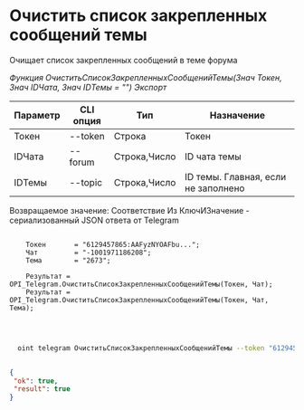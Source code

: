 ﻿---
sidebar_position: 10
---

# Очистить список закрепленных сообщений темы
 Очищает список закрепленных сообщений в теме форума


*Функция ОчиститьСписокЗакрепленныхСообщенийТемы(Знач Токен, Знач IDЧата, Знач IDТемы = "") Экспорт*

  | Параметр | CLI опция | Тип | Назначение |
  |-|-|-|-|
  | Токен | --token | Строка | Токен |
  | IDЧата | --forum | Строка,Число | ID чата темы |
  | IDТемы | --topic | Строка,Число | ID темы. Главная, если не заполнено |

  
  Возвращаемое значение:   Соответствие Из КлючИЗначение - сериализованный JSON ответа от Telegram

```bsl title="Пример кода"
	
    Токен       = "6129457865:AAFyzNYOAFbu...";
    Чат         = "-1001971186208";
    Тема        = "2673";
    
    Результат = OPI_Telegram.ОчиститьСписокЗакрепленныхСообщенийТемы(Токен, Чат);
    Результат = OPI_Telegram.ОчиститьСписокЗакрепленныхСообщенийТемы(Токен, Чат, Тема);

	
```

```sh title="Пример команды CLI"
    
  oint telegram ОчиститьСписокЗакрепленныхСообщенийТемы --token "6129457865:AAFyzNYOAFbu..." --forum %forum% --topic %topic%


```


```json title="Результат"

{
 "ok": true,
 "result": true
}

```
